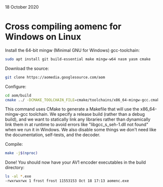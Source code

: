 18 October 2020

# Cross compiling aomenc for Windows on Linux

Install the 64-bit mingw (Minimal GNU for Windows) gcc-toolchain:
```bash
sudo apt install git build-essential make mingw-w64 nasm yasm cmake
```

Download the source:
```bash
git clone https://aomedia.googlesource.com/aom
```

Configure:
```bash
cd aom/build
cmake ../ -DCMAKE_TOOLCHAIN_FILE=cmake/toolchains/x86_64-mingw-gcc.cmake -DCMAKE_BUILD_TYPE=Release -DAOM_EXTRA_C_FLAGS=-static -DAOM_EXTRA_CXX_FLAGS=-static -DENABLE_DOCS=0 -DENABLE_TESTS=0 -DCONFIG_AV1_DECODER=0
```

This command uses CMake to generate a Makefile that will use the x86\_64-mingw-gcc toolchain. We specify a release build (rather than a debug build), and we want to statically link any libraries rather than dynamically link them in at runtime to avoid errors like "libgcc\_s\_seh-1.dll not found" when we run it in Windows. We also disable some things we don't need like the documentation, self-tests, and the decoder.

Compile:
```bash
make -j$(nproc)
```

Done! You should now have your AV1 encoder executables in the build directory:
```bash
ls -al *.exe
-rwxrwxrwx 1 frost frost 11553153 Oct 18 17:13 aomenc.exe
```
